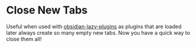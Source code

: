 # Close New Tabs
Useful when used with [obsidian-lazy-plugins](https://github.com/alangrainger/obsidian-lazy-plugins) as plugins that are loaded later always create so many empty new tabs. Now you have a quick way to close them all!